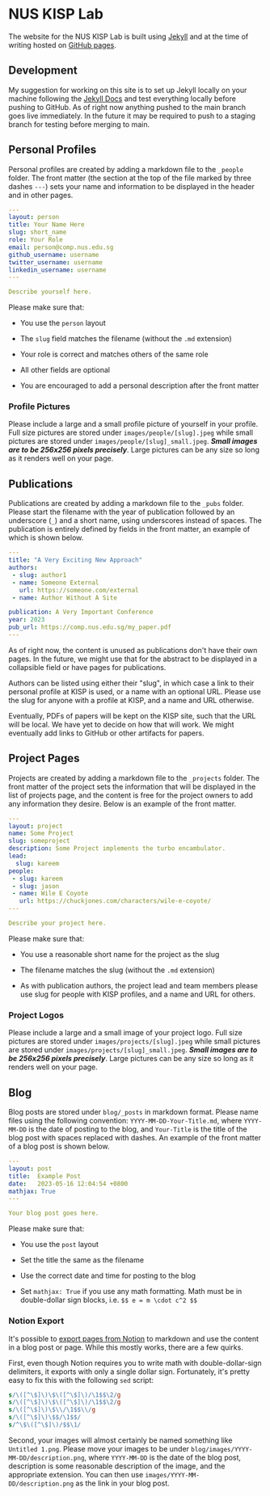 # NUS KISP Lab

The website for the NUS KISP Lab is built using
[Jekyll](https://jekyllrb.com/docs/) and at the time of writing
hosted on [GitHub pages](https://pages.github.com/).

## Development

My suggestion for working on this site is to set up Jekyll locally on
your machine following the [Jekyll Docs](https://pages.github.com/)
and test everything locally before pushing to GitHub. As of right now
anything pushed to the main branch goes live immediately. In the
future it may be required to push to a staging branch for testing
before merging to main.

## Personal Profiles

Personal profiles are created by adding a markdown file to the
```_people``` folder. The front matter (the section at the top of the
file marked by three dashes ```---```) sets your name and information
to be displayed in the header and in other pages.

``` YAML
---
layout: person
title: Your Name Here
slug: short_name
role: Your Role
email: person@comp.nus.edu.sg
github_username: username
twitter_username: username
linkedin_username: username
---

Describe yourself here.
```

Please make sure that:

* You use the ```person``` layout

* The ```slug``` field matches the filename (without the ```.md```
extension)

* Your role is correct and matches others of the same role

* All other fields are optional

* You are encouraged to add a personal description after the front
matter

### Profile Pictures

Please include a large and a small profile picture of yourself in
your profile. Full size pictures are stored under
```images/people/[slug].jpeg``` while small pictures are stored under
```images/people/[slug]_small.jpeg```. ***Small images are to be
256x256 pixels precisely***. Large pictures can be any size so long
as it renders well on your page.


## Publications

Publications are created by adding a markdown file to the ```_pubs```
folder. Please start the filename with the year of publication
followed by an underscore (`_`) and a short name, using underscores
instead of spaces. The publication is entirely defined by fields in
the front matter, an example of which is shown below.

``` YAML
---
title: "A Very Exciting New Approach"
authors:
 - slug: author1
 - name: Someone External
   url: https://someone.com/external
 - name: Author Without A Site

publication: A Very Important Conference
year: 2023
pub_url: https://comp.nus.edu.sg/my_paper.pdf
---
```

As of right now, the content is unused as publications don't have
their own pages. In the future, we might use that for the abstract to
be displayed in a collapsible field or have pages for publications.

Authors can be listed using either their "slug", in which case a link
to their personal profile at KISP is used, or a name with an optional
URL. Please use the slug for anyone with a profile at KISP, and a
name and URL otherwise.

Eventually, PDFs of papers will be kept on the KISP site, such that
the URL will be local. We have yet to decide on how that will work.
We might eventually add links to GitHub or other artifacts for
papers.


## Project Pages

Projects are created by adding a markdown file to the ```_projects```
folder. The front matter of the project sets the information that
will be displayed in the list of projects page, and the content is
free for the project owners to add any information they desire. Below
is an example of the front matter.

``` YAML
---
layout: project
name: Some Project
slug: someproject
description: Some Project implements the turbo encambulator.
lead: 
  slug: kareem
people:
 - slug: kareem
 - slug: jason
 - name: Wile E Coyote
   url: https://chuckjones.com/characters/wile-e-coyote/
---

Describe your project here.
```

Please make sure that:

* You use a reasonable short name for the project as the slug

* The filename matches the slug (without the `.md` extension)

* As with publication authors, the project lead and team members
please use slug for people with KISP profiles, and a name and URL for
others.

### Project Logos

Please include a large and a small image of your project logo. Full
size pictures are stored under ```images/projects/[slug].jpeg``` while
small pictures are stored under
```images/projects/[slug]_small.jpeg```. ***Small images are to be
256x256 pixels precisely***. Large pictures can be any size so long
as it renders well on your page.

## Blog

Blog posts are stored under `blog/_posts` in markdown format. Please
name files using the following convention:
`YYYY-MM-DD-Your-Title.md`, where `YYYY-MM-DD` is the date of posting
to the blog, and `Your-Title` is the title of the blog post with
spaces replaced with dashes. An example of the front matter of a blog
post is shown below.

``` YAML
---
layout: post
title:  Example Post
date:   2023-05-16 12:04:54 +0800
mathjax: True
---

Your blog post goes here.
```

Please make sure that:

* You use the `post` layout

* Set the title the same as the filename

* Use the correct date and time for posting to the blog

* Set `mathjax: True` if you use any math formatting. Math must be in
double-dollar sign blocks, i.e. `$$ e = m \cdot c^2 $$`

### Notion Export

It's possible to [export pages from
Notion](https://www.notion.so/help/export-your-content) to markdown
and use the content in a blog post or page. While this mostly works,
there are a few quirks.

First, even though Notion requires you to write math with
double-dollar-sign delimiters, it exports with only a single dollar
sign. Fortunately, it's pretty easy to fix this with the following
`sed` script:

``` sed
s/\([^\$]\)\$\([^\$]\)/\1$$\2/g
s/\([^\$]\)\$\([^\$]\)/\1$$\2/g
s/\([^\$]\)\$\\/\1$$\\/g
s/\([^\$]\)\$$/\1$$/
s/^\$\([^\$]\)/$$\1/
```

Second, your images will almost certainly be named something like
`Untitled 1.png`. Please move your images to be under
`blog/images/YYYY-MM-DD/description.png`, where `YYYY-MM-DD` is the
date of the blog post, description is some reasonable description of
the image, and the appropriate extension. You can then use
`images/YYYY-MM-DD/description.png` as the link in your blog post.
